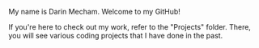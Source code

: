 My name is Darin Mecham. Welcome to my GitHub! 

If you're here to check out my work, refer to the "Projects" folder. There, you will see various coding projects that I have done in the past. 
